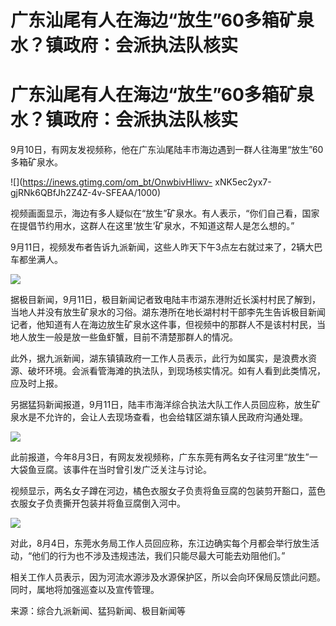 # 广东汕尾有人在海边“放生”60多箱矿泉水？镇政府：会派执法队核实

# 广东汕尾有人在海边“放生”60多箱矿泉水？镇政府：会派执法队核实

9月10日，有网友发视频称，他在广东汕尾陆丰市海边遇到一群人往海里“放生”60多箱矿泉水。

![](https://inews.gtimg.com/om_bt/OnwbivHIiwv-
xNK5ec2yx7-gjRNk6QBfJh2Z4Z-4v-SFEAA/1000)

视频画面显示，海边有多人疑似在“放生”矿泉水。有人表示，“你们自己看，国家在提倡节约用水，这群人在这里‘放生’矿泉水，不知道这帮人是怎么想的。”

9月11日，视频发布者告诉九派新闻，这些人昨天下午3点左右就过来了，2辆大巴车都坐满人。

![](https://inews.gtimg.com/om_bt/OXDW8q19Rsu6AVYOzNj4B7g1FaXWTemvwe5OoGKmBd4qwAA/1000)

据极目新闻，9月11日，极目新闻记者致电陆丰市湖东港附近长溪村村民了解到，当地人并没有放生矿泉水的习俗。湖东港所在地长湖村村干部李先生告诉极目新闻记者，他知道有人在海边放生矿泉水这件事，但视频中的那群人不是该村村民，当地人放生一般是放一些鱼虾蟹，目前不清楚那群人的情况。

此外，据九派新闻，湖东镇镇政府一工作人员表示，此行为如属实，是浪费水资源、破坏环境。会派看管海滩的执法队，到现场核实情况。如有人看到此类情况，应及时上报。

另据猛犸新闻报道，9月11日，陆丰市海洋综合执法大队工作人员回应称，放生矿泉水是不允许的，会让人去现场查看，也会给辖区湖东镇人民政府沟通处理。

![](https://inews.gtimg.com/om_bt/Oxa4zncGMpRJPrR9Igq8rW0olGAoYx8G9RrbevnkSVy2EAA/1000)

此前报道，今年8月3日，有网友发视频称，广东东莞有两名女子往河里“放生”一大袋鱼豆腐。该事件在当时曾引发广泛关注与讨论。

视频显示，两名女子蹲在河边，橘色衣服女子负责将鱼豆腐的包装剪开豁口，蓝色衣服女子负责撕开包装并将鱼豆腐倒入河中。

![](https://inews.gtimg.com/om_bt/OuyPtOiatSblYSw5kB9gzZ5XruIOMcMLfoIJDVhCZZwKIAA/1000)

对此，8月4日，东莞水务局工作人员回应称，东江边确实每个月都会举行放生活动，“他们的行为也不涉及违规违法，我们只能尽最大可能去劝阻他们。”

相关工作人员表示，因为河流水源涉及水源保护区，所以会向环保局反馈此问题。同时，属地将加强巡查以及宣传管理。

来源：综合九派新闻、猛犸新闻、极目新闻等

